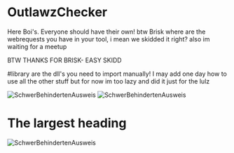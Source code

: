 # OutlawzChecker
Here Boi's. Everyone should have their own! btw Brisk where are the webrequests you have in your tool, i mean we skidded it right? also im waiting for a meetup

BTW THANKS FOR BRISK- EASY SKIDD

#library are the dll's you need to import manually!
I may add one day how to use all the other stuff but for now im too lazy and did it just for the lulz



![SchwerBehindertenAusweis](https://cdn.discordapp.com/attachments/740150298361856071/740152629186789376/unknown.png)
![SchwerBehindertenAusweis](https://gyazo.com/a2dc8941404be53f066668a40ea35b5b.png)

  
# The largest heading
  

![SchwerBehindertenAusweis](https://i.ytimg.com/vi/_3tKx5C8mh4/maxresdefault.jpg)
